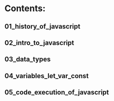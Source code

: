 # Contents:

## 01_history_of_javascript
## 02_intro_to_javascript
## 03_data_types
## 04_variables_let_var_const
## 05_code_execution_of_javascript